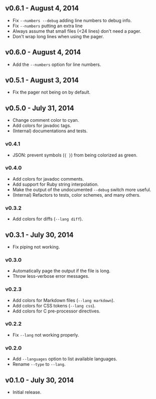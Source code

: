 ## v0.6.1 - August 4, 2014

 * Fix `--numbers --debug` adding line numbers to debug info.
 * Fix `--numbers` putting an extra line
 * Always assume that small files (<24 lines) don't need a pager.
 * Don't wrap long lines when using the pager.

## v0.6.0 - August 4, 2014

 * Add the `--numbers` option for line numbers.

## v0.5.1 - August 3, 2014

 * Fix the pager not being on by default.

## v0.5.0 - July 31, 2014

 * Change comment color to cyan.
 * Add colors for javadoc tags.
 * (Internal) documentations and tests.

### v0.4.1

 * JSON: prevent symbols (`{ }`) from being colorized as green.

### v0.4.0

 * Add colors for javadoc comments.
 * Add support for Ruby string interpolation.
 * Make the output of the undocumented `--debug` switch more useful.
 * (Internal) Refactors to tests, color schemes, and many others.

### v0.3.2

 * Add colors for diffs (`--lang diff`).

## v0.3.1 - July 30, 2014

 * Fix piping not working.

### v0.3.0

 * Automatically page the output if the file is long.
 * Throw less-verbose error messages.

### v0.2.3

 * Add colors for Markdown files (`--lang markdown`).
 * Add colors for CSS tokens (`--lang css`).
 * Add colors for C pre-processor directives.

### v0.2.2

 * Fix `--lang` not working properly.

### v0.2.0

 * Add `--languages` option to list available languages.
 * Rename `--type` to `--lang`.

## v0.1.0 - July 30, 2014

 * Initial release.
